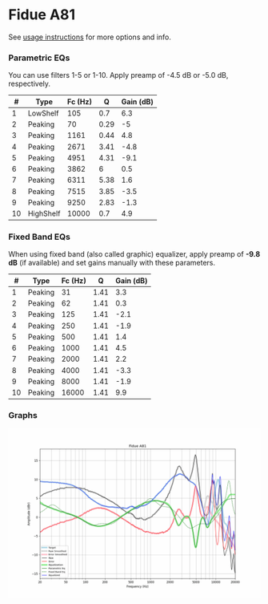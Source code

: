 # Fidue A81
See [usage instructions](https://github.com/jaakkopasanen/AutoEq#usage) for more options and info.

### Parametric EQs
You can use filters 1-5 or 1-10. Apply preamp of -4.5 dB or -5.0 dB, respectively.

|   # | Type      |   Fc (Hz) |    Q |   Gain (dB) |
|-----|-----------|-----------|------|-------------|
|   1 | LowShelf  |       105 | 0.7  |         6.3 |
|   2 | Peaking   |        70 | 0.29 |        -5   |
|   3 | Peaking   |      1161 | 0.44 |         4.8 |
|   4 | Peaking   |      2671 | 3.41 |        -4.8 |
|   5 | Peaking   |      4951 | 4.31 |        -9.1 |
|   6 | Peaking   |      3862 | 6    |         0.5 |
|   7 | Peaking   |      6311 | 5.38 |         1.6 |
|   8 | Peaking   |      7515 | 3.85 |        -3.5 |
|   9 | Peaking   |      9250 | 2.83 |        -1.3 |
|  10 | HighShelf |     10000 | 0.7  |         4.9 |

### Fixed Band EQs
When using fixed band (also called graphic) equalizer, apply preamp of **-9.8 dB** (if available) and set gains manually with these parameters.

|   # | Type    |   Fc (Hz) |    Q |   Gain (dB) |
|-----|---------|-----------|------|-------------|
|   1 | Peaking |        31 | 1.41 |         3.3 |
|   2 | Peaking |        62 | 1.41 |         0.3 |
|   3 | Peaking |       125 | 1.41 |        -2.1 |
|   4 | Peaking |       250 | 1.41 |        -1.9 |
|   5 | Peaking |       500 | 1.41 |         1.4 |
|   6 | Peaking |      1000 | 1.41 |         4.5 |
|   7 | Peaking |      2000 | 1.41 |         2.2 |
|   8 | Peaking |      4000 | 1.41 |        -3.3 |
|   9 | Peaking |      8000 | 1.41 |        -1.9 |
|  10 | Peaking |     16000 | 1.41 |         9.9 |

### Graphs
![](./Fidue%20A81.png)
